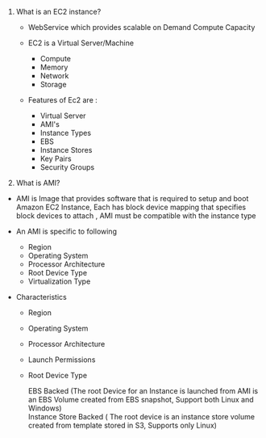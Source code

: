 1. What is an EC2 instance?

    - WebService which provides scalable on Demand Compute Capacity
    - EC2 is a Virtual Server/Machine
       - Compute
       - Memory
       - Network 
       - Storage

    - Features of Ec2 are : 
        - Virtual Server
        - AMI's
        - Instance Types
        - EBS
        - Instance Stores
        - Key Pairs
        - Security Groups


2. What is AMI?

  - AMI is Image that provides software that is required to setup and boot Amazon EC2 Instance, Each has block device mapping that specifies block devices to attach , AMI must be compatible with the instance type

  - An AMI is specific to following
    - Region
    - Operating System
    - Processor Architecture
    - Root Device Type 
    - Virtualization Type

  - Characteristics 

    - Region
    - Operating System
    - Processor Architecture
    - Launch Permissions
    - Root Device Type 



         EBS Backed (The root Device for an Instance is launched from AMI is an EBS Volume created from EBS snapshot, Support both Linux and Windows)  
         Instance Store Backed ( The root device is an instance store volume created from template stored in S3, Supports only Linux) 

